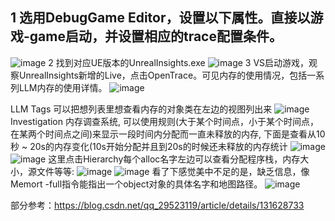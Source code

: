 ## 1 选用DebugGame Editor，设置以下属性。直接以游戏-game启动，并设置相应的trace配置条件。
![image](https://github.com/AstroWYH/UE5-CPP-Notes/assets/94472801/a2dabddd-9e1f-4e38-8f51-f8cf97bd7c6d)
2 找到对应UE版本的UnrealInsights.exe
![image](https://github.com/AstroWYH/UE5-CPP-Notes/assets/94472801/d5f383f6-c472-4fe0-9d98-ad8eb50af892)
3 VS启动游戏，观察UnrealInsights新增的Live，点击OpenTrace。可见内存的使用情况，包括一系列LLM内存的使用详情。
![image](https://github.com/AstroWYH/UE5-CPP-Notes/assets/94472801/059340d4-9dc0-41d7-a535-78efb1ee5225)

LLM Tags
可以把想列表里想查看内存的对象类在左边的视图列出来
![image](https://github.com/AstroWYH/UE5-CPP-Notes/assets/94472801/b94f3ac2-cbe1-42a6-b6fb-a77a4471f74e)
 Investigation
内存调查系统, 可以使用规则(大于某个时间点，小于某个时间点，在某两个时间点之间)来显示一段时间内分配而一直未释放的内存, 下面是查看从10秒 ~ 20s的内存变化(10s开始分配并且到20s的时候还未释放的内存统计
![image](https://github.com/AstroWYH/UE5-CPP-Notes/assets/94472801/166f24e9-16fb-4523-9b4f-1f77358aa015)
![image](https://github.com/AstroWYH/UE5-CPP-Notes/assets/94472801/8c437c40-f7b9-4438-83b7-022d34b79d28)
 这里点击Hierarchy每个alloc名字左边可以查看分配程序栈，内存大小，源文件等等:
 ![image](https://github.com/AstroWYH/UE5-CPP-Notes/assets/94472801/2ec81e95-9768-4b2f-a89e-607c5f4a8faf)
 ![image](https://github.com/AstroWYH/UE5-CPP-Notes/assets/94472801/f7fe2165-57f4-4f18-997d-ad112d0943ef)
看了下感觉美中不足的是，缺乏信息，像Memort -full指令能指出一个object对象的具体名字和地图路径。
![image](https://github.com/AstroWYH/UE5-CPP-Notes/assets/94472801/835012a2-595e-4be3-81fc-2afce5c01395)

部分参考：https://blog.csdn.net/qq_29523119/article/details/131628733
